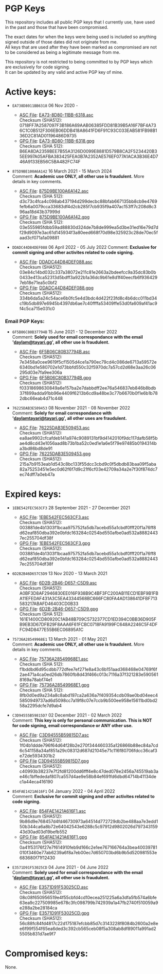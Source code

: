 # PGP Keys

This repository includes all public PGP keys that I currently use, have used in the past and those that have been compromised.  
  
The exact dates for when the keys were being used is included so anything signed outside of those dates did not originate from me.  
All keys that are used after they have been marked as compromised are not to be considered as being a legitimate message from me.  

This repository is not restricted to being committed to by PGP keys which are exclusively for code signing.  
It can be updated by any valid and active PGP key of mine.


# Active keys:

- `EA738D8011BB6318` 06 Nov 2020 -
	- [ASC File](https://pgp.tayari.gg/keys/EA73-8D80-11BB-6318.asc "ASC File"): [EA73-8D80-11BB-6318.asc](https://pgp.tayari.gg/keys/EA73-8D80-11BB-6318.asc "EA73-8D80-11BB-6318.asc")  
		Checksum (SHA512): 0718FF7A2587097F3B186A69AAB06385FDD81B39B5A16F7BF4A736C1C0B512F306EB06DDB418A8641FD6F91C93C033EAB581FB98B136D2C81AD01196486D9735
	- [GPG File](http:/http://https://pgp.tayari.gg/keys/EA73-8D80-11BB-6318.pgp "GPG File"): [EA73-8D80-11BB-6318.gpg](https://pgp.tayari.gg/keys/EA73-8D80-11BB-6318.gpg "EA73-8D80-11BB-6318.gpg")  
		Checksum (SHA 512): B6EA8DA2359BEE7B55A3126D0099E8881D579B8CA2F5234420B35EE997A05AFBA383425FEA0B7A2352AE576EF077A1ACA3B36E4D746A9133EB56C5BA482FC74F

- `875D9BE100A6A142` 16 March 2021 - 15 March 2024  
	Comment: **Academic use ONLY, all other use is fraudulent.** More details in key comments.
	- [ASC File](https://pgp.tayari.gg/keys/875D9BE100A6A142.asc "ASC File"): [875D9BE100A6A142.asc](https://pgp.tayari.gg/keys/875D9BE100A6A142.asc "875D9BE100A6A142.asc")  
		Checksum (SHA 512): d3c73c4fca4c098ab437194d299decbc88bfab667135bb8cb9e4769fefb6a0079cca33683df4d2cb285f7cb935f9a407ac153ff7c208d8c396aa18d43b37999d
	- [GPG File](https://pgp.tayari.gg/keys/875D9BE100A6A142.gpg "GPG File"): [875D9BE100A6A142.gpg](https://pgp.tayari.gg/keys/875D9BE100A6A142.gpg "875D9BE100A6A142.gpg")  
		Checksum (SHA 512): 03e555985fdbb59ad88830d324de7b8de999ea5d3be31ed16e79d7df29d9097e3ac61d145934f3a80eed668f70d98e325923c28de70ec5faad3cf071a1a09881

- `DDADC44D84DEF088` 06 April 2022 - 05 July 2022
	Comment: **Exclusive for commit signing and other activites related to code signing.**  
	- [ASC File](https://pgp.tayari.gg/keys/DDADC44D84DEF088.asc "ASC File"): [DDADC44D84DEF088.asc](https://pgp.tayari.gg/keys/DDADC44D84DEF088.asc "DDADC44D84DEF088.asc")   
		Checksum (SHA512): 03e84c14bd032c337a38072e211c81e2663a2bdeefcc9a35dc83b0b0433e413ca52313d5bdff3a922b1a36dc9b61e8d1f40eecfb6f9364297eb18e71ea5c0bf2
	- [GPG File](https://pgp.tayari.gg/keys/DDADC44D84DEF088.gpg "GPG File"): [DDADC44D84DEF088.gpg](https://pgp.tayari.gg/keys/DDADC44D84DEF088.gpg "DDADC44D84DEF088.gpg")     
		Checksum (SHA512): 334b6da5a24c54ace6b0fc5e4d3bdc4d422f23fd8c4b6dcc011bd34c19b5db897e6945b4397db6ae7c40ffffa53409ffe53d0fa609af41ac9f4c5ca715e031c0

### Email PGP Keys:

- `6F5B06C80B37794B` 15 June 2021 - 12 December 2022  
	Comment: **Solely used for email correspondance with the email 'daylam@tayari.gg', all other use is fraudulent.**
	- [ASC File](https://pgp.tayari.gg/keys/6F5B06C80B37794B.asc "ASC File"): [6F5B06C80B37794B.asc](https://pgp.tayari.gg/keys/6F5B06C80B37794B.asc "6F5B06C80B37794B.asc")   
		Checksum (SHA512): 7e3458a0cee9619f5cf1505d4ce1a790ec79cd4c086de6713a59572e6340bd1e580702e1d73bbfd550c32f5970dc7a57cd2d68e3aa26c06295d03e7fa9ee306a
	- [GPG File](https://pgp.tayari.gg/keys/6F5B06C80B37794B.gpg "GPG File"): [6F5B06C80B37794B.gpg](https://pgp.tayari.gg/keys/6F5B06C80B37794B.gpg "6F5B06C80B37794B.gpg")     
		Checksum (SHA512): f03318698630849a6e157ba2e7dabbdff2ee76a546837eb846b8bdb37f899adda91bb96e4409f6213b6cd9a48be3c77b6670b0f1e6b1b782dbc66eab4d71c448

- `76225DAB3E509453` 08 November 2021 - 08 November 2022  
	Comment: **Solely for email correspondance with 'daylamtayari@tayari.gg', all other uses are fraudulent.**
	- [ASC File](https://pgp.tayari.gg/keys/76225DAB3E509453.asc "ASC File"): [76225DAB3E509453.asc](https://pgp.tayari.gg/keys/76225DAB3E509453.asc "76225DAB3E509453.asc")   
		Checksum (SHA512): ea8ae9902cfcafdeb141a974c9089131bf9d4142010f9dc117dafb58f5bae4d8cd43e1056aad8b73b1ba52c0ed1e1a6e5f79e97485b0194314ba3bd86bd8de91
	- [GPG File](https://pgp.tayari.gg/keys/76225DAB3E509453.gpg "GPG File"): [76225DAB3E509453.gpg](https://pgp.tayari.gg/keys/76225DAB3E509453.gpg "76225DAB3E509453.gpg")     
		Checksum (SHA512): 215a7b9153eab1d543c8bc133f55dcc3cbd9c0f5dbdb83baa09f5aba82a75253451e5ec0d62f6f7d9c21f6cf03e42709a34a2e7f30f874dc7ec74dff7a0eb47a



# Expired keys:

- `1EBE542FEC563CF3` 28 September 2021 - 27 December 2021
	- [ASC File](https://pgp.tayari.gg/expired/1EBE542FEC563CF3.asc "ASC File"): [1EBE542FEC563CF3.asc](https://pgp.tayari.gg/expired/1EBE542FEC563CF3.asc "1EBE542FEC563CF3.asc")   
		Checksum (SHA512): 003881de4b1303f1bcaa975752fa5db7acebd55a1cbdf0fff20f1a76ff8d62eaf850dba392e0bfdc163284c0254bd550afbe0ad532a88824437ec255704df38f
	- [GPG File](https://pgp.tayari.gg/expired/1EBE542FEC563CF3.gpg "GPG File"): [1EBE542FEC563CF3.gpg](https://pgp.tayari.gg/expired/1EBE542FEC563CF3.gpg "1EBE542FEC563CF3.gpg")     
		Checksum (SHA512): 003881de4b1303f1bcaa975752fa5db7acebd55a1cbdf0fff20f1a76ff8d62eaf850dba392e0bfdc163284c0254bd550afbe0ad532a88824437ec255704df38f

- `6D2B2B46D657C5D9` 13 Nov 2020 - 13 March 2021
	- [ASC File](https://pgp.tayari.gg/expired/6D2B-2B46-D657-C5D9.asc "ASC File"): [6D2B-2B46-D657-C5D9.asc](https://pgp.tayari.gg/expired/6D2B-2B46-D657-C5D9.asc "6D2B-2B46-D657-C5D9.asc")  
		Checksum (SHA512): A0BF3D8AF2946830EE016F938B9C4BF3FC200AB11ECD1EBF9B1FBA11EFEDAF431A3C5EA43344568BC666FC80FA4AD138641DFBF713583217ABAFD46403CD0B33
	- [GPG File](https://pgp.tayari.gg/expired/6D2B-2B46-D657-C5D9.pgp "GPG File"): [6D2B-2B46-D657-C5D9.gpg](https://pgp.tayari.gg/expired/6D2B-2B46-D657-C5D9.gpg "6D2B-2B46-D657-C5D9.gpg")  
		Checksum (SHA 512): 161E1400CD80920C1AB48B709C5732377CD1ED394C0BB36D905FB9EB3D67DFB29F8AAA6F61FCBC0718FA9199FC648A2246C5F4DFFC94D8477E55B6EC06895A1C

- `75736A28549968E1` 13 March 2021 - 01 May 2021  
	Comment: **Academic use ONLY, all other use is fraudulent.** More details in key comments.
	- [ASC File](https://pgp.tayari.gg/expired/75736A28549968E1.asc "ASC File"): [75736A28549968E1.asc](https://pgp.tayari.gg/expired/75736A28549968E1.asc "75736A28549968E1.asc")  
		Checksum (SHA 512): f1bddbd6d95cdbb772dfee7ef271e8a43c6b151aad368468e04769f6f2ae471a4ca0ed26db7860fb8d43f466c013c7116a37f321283e5905618169a78abf74e1
	- [GPG File](https://pgp.tayari.gg/expired/75736A28549968E1.gpg "GPG File"): [75736A28549968E1.gpg](https://pgp.tayari.gg/expired/75736A28549968E1.gpg "75736A28549968E1.gpg")  
		Checksum (SHA 512): 8fb0d0ed9a234a8c8abd197ca2a636a7f409354cdb09ae0bd04eec45850949737ad6d5098cc7a19f8c07e7ccb9b500ee958e15611bd0bd258a2295dcfe7d9ab4

- `C3D94555B59815D7` 02 December 2021 - 02 March 2022  
	Comment: **This key is only for personal communication. This is NOT for code signing, email correspondance or ANY other use.**
	- [ASC File](https://pgp.tayari.gg/expired/C3D94555B59815D7.asc "ASC File"): [C3D94555B59815D7.asc](https://pgp.tayari.gg/expired/C3D94555B59815D7.asc "C3D94555B59815D7.asc")  
		Checksum (SHA512): 1f04b1ddde796f64d64f28b2e270f344460335a126866b88ec84a7cd6c541158a34af851a29c08312d687d21045e71c116f80706fdcc36caf3e72de5934301b2
	- [GPG File](https://pgp.tayari.gg/expired/C3D94555B59815D7.gpg "GPG File") [C3D94555B59815D7.gpg](https://pgp.tayari.gg/expired/C3D94555B59815D7.gpg "C3D94555B59815D7.gpg")  
		Checksum (SHA512): c40993b38237e7f2fd81200dd6fff4e8c47ded078e2456a745519ab3ae46c1bffededaf807ca557d4ae9e58b84ef691fd6dbd64714b41134dec1a44eca416190

- `854FAE1421A616F1` 04 January 2022 - 04 April 2022  
	Comment: **Exclusive for commit signing and other activites related to code signing.**  
	- [ASC File](https://pgp.tayari.gg/expired/854FAE1421A616F1.asc "ASC File"): [854FAE1421A616F1.asc](https://pgp.tayari.gg/expired/854FAE1421A616F1.asc "854FAE1421A616F1.asc")   
		Checksum (SHA512): 9b86d9e768457d4fd46730973a64514d772729db2be488aa7e3edd150b344ca6a8b72e64042543e6288c5c97912d9802026d79734315943d30ad03d19befb552
	- [GPG File](https://pgp.tayari.gg/expired/854FAE1421A616F1.gpg "GPG File"): [854FAE1421A616F1.gpg](https://pgp.tayari.gg/expired/854FAE1421A616F1.gpg "854FAE1421A616F1.gpg")     
		Checksum (SHA512): 0a41f53176f27e7f614910feb9d166c2e1ee767166764a3bea40039781010f3460e77ab6239a6f8a7eb00ec7d650703bd6b9b5d520981553e683680f71f12430

- `E3571D91F53025CD` 04 June 2021 - 04 June 2022  
	Comment: **Solely used for email correspondance with the email 'daylam@tayari.gg', all other use is fraudulent.**
	- [ASC File](https://pgp.tayari.gg/expired/E3571D91F53025CD.asc "ASC File"): [E3571D91F53025CD.asc](https://pgp.tayari.gg/expired/E3571D91F53025CD.asc "E3571D91F53025CD.asc")   
		Checksum (SHA512): 08c08f650956519e4f55cbfd4cd10ecea251225a6a3dfa5fb574a6bfe63ea9c227509985e678c3fc098799b742939a1a47fb2740f510059a9e288a2be28184ca
	- [GPG File](https://pgp.tayari.gg/expired/E3571D91F53025CD.gpg "GPG File"): [E3571D91F53025CD.gpg](https://pgp.tayari.gg/expired/E3571D91F53025CD.gpg "E3571D91F53025CD.gpg")     
		Checksum (SHA512): 56c88fc84fd4817c22d175187efcbb85d7c3143228f8084b2600a2e8ee6f99f554f65ea6ded3c392cb565ceb08f5a308ab8df89011a991ad25505b831d7ae9f7

# Compromised keys:

None.
